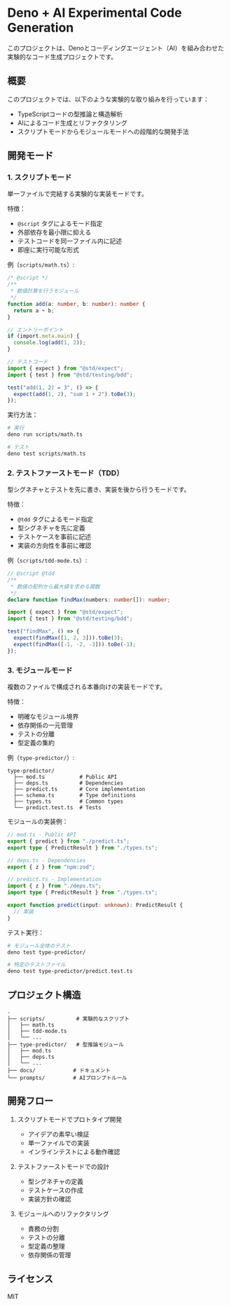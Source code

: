 # Deno + AI Experimental Code Generation

このプロジェクトは、Denoとコーディングエージェント（AI）を組み合わせた実験的なコード生成プロジェクトです。

## 概要

このプロジェクトでは、以下のような実験的な取り組みを行っています：

- TypeScriptコードの型推論と構造解析
- AIによるコード生成とリファクタリング
- スクリプトモードからモジュールモードへの段階的な開発手法

## 開発モード

### 1. スクリプトモード

単一ファイルで完結する実験的な実装モードです。

特徴：
- `@script` タグによるモード指定
- 外部依存を最小限に抑える
- テストコードを同一ファイル内に記述
- 即座に実行可能な形式

例（`scripts/math.ts`）:
```ts
/* @script */
/**
 * 数値計算を行うモジュール
 */
function add(a: number, b: number): number {
  return a + b;
}

// エントリーポイント
if (import.meta.main) {
  console.log(add(1, 2));
}

// テストコード
import { expect } from "@std/expect";
import { test } from "@std/testing/bdd";

test("add(1, 2) = 3", () => {
  expect(add(1, 2), "sum 1 + 2").toBe(3);
});
```

実行方法：
```bash
# 実行
deno run scripts/math.ts

# テスト
deno test scripts/math.ts
```

### 2. テストファーストモード（TDD）

型シグネチャとテストを先に書き、実装を後から行うモードです。

特徴：
- `@tdd` タグによるモード指定
- 型シグネチャを先に定義
- テストケースを事前に記述
- 実装の方向性を事前に確認

例（`scripts/tdd-mode.ts`）:
```ts
// @script @tdd
/**
 * 数値の配列から最大値を求める関数
 */
declare function findMax(numbers: number[]): number;

import { expect } from "@std/expect";
import { test } from "@std/testing/bdd";

test("findMax", () => {
  expect(findMax([1, 2, 3])).toBe(3);
  expect(findMax([-1, -2, -3])).toBe(-1);
});
```

### 3. モジュールモード

複数のファイルで構成される本番向けの実装モードです。

特徴：
- 明確なモジュール境界
- 依存関係の一元管理
- テストの分離
- 型定義の集約

例（`type-predictor/`）:
```
type-predictor/
  ├── mod.ts           # Public API
  ├── deps.ts          # Dependencies
  ├── predict.ts       # Core implementation
  ├── schema.ts        # Type definitions
  ├── types.ts         # Common types
  └── predict.test.ts  # Tests
```

モジュールの実装例：
```ts
// mod.ts - Public API
export { predict } from "./predict.ts";
export type { PredictResult } from "./types.ts";

// deps.ts - Dependencies
export { z } from "npm:zod";

// predict.ts - Implementation
import { z } from "./deps.ts";
import type { PredictResult } from "./types.ts";

export function predict(input: unknown): PredictResult {
  // 実装
}
```

テスト実行：
```bash
# モジュール全体のテスト
deno test type-predictor/

# 特定のテストファイル
deno test type-predictor/predict.test.ts
```

## プロジェクト構造

```
.
├── scripts/          # 実験的なスクリプト
│   ├── math.ts
│   ├── tdd-mode.ts
│   └── ...
├── type-predictor/   # 型推論モジュール
│   ├── mod.ts
│   ├── deps.ts
│   └── ...
├── docs/            # ドキュメント
└── prompts/         # AIプロンプトルール
```

## 開発フロー

1. スクリプトモードでプロトタイプ開発
   - アイデアの素早い検証
   - 単一ファイルでの実装
   - インラインテストによる動作確認

2. テストファーストモードでの設計
   - 型シグネチャの定義
   - テストケースの作成
   - 実装方針の確認

3. モジュールへのリファクタリング
   - 責務の分割
   - テストの分離
   - 型定義の整理
   - 依存関係の管理

## ライセンス

MIT